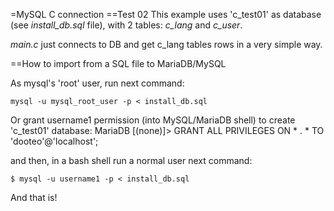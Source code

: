 =MySQL C connection
==Test 02
This example uses 'c_test01' as database (see *install_db.sql* file), with 2 tables: *c_lang* and *c_user*.

*main.c* just connects to DB and get c_lang tables rows in a very simple way.

==How to import from a SQL file to MariaDB/MySQL

As mysql's 'root' user, run next command:

	mysql -u mysql_root_user -p < install_db.sql 

Or grant username1 permission (into MySQL/MariaDB shell) to create 'c_test01' database:
	MariaDB [(none)]> GRANT ALL PRIVILEGES ON * . * TO 'dooteo'@'localhost';

and then, in a bash shell run a normal user next command:

	$ mysql -u username1 -p < install_db.sql 

And that is!

